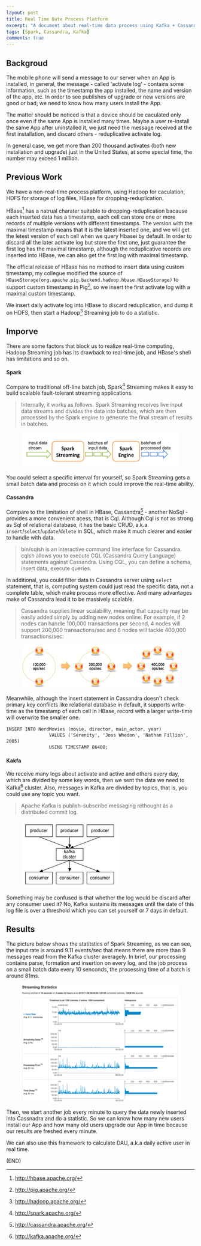 ```yaml
---
layout: post
title: Real Time Data Process Platform 
excerpt: "A document about real-time data process using Kafka + Cassandra + Spark"
tags: [Spark, Cassandra, Kafka]
comments: true
---
```


## Backgroud

The mobile phone will send a message to our server when an App is installed, in general, the message - called 'activate log' - contains some information, such as the timestamp the app installed, the name and version of the app, etc. In order to see publishes of upgrade or new versions are good or bad, we need to know how many users install the App. 

The matter should be noticed is that a device should be caculated only once even if the same App is installed many times. Maybe a user re-install the same App after uninstalled it, we just need the message received at the first installation, and discard others - reduplicative activate log.

In general case, we get more than 200 thousand activates (both new installation and upgrade) just in the United States, at some special time, the number may exceed 1 million.

## Previous Work

We have a non-real-time process platform, using Hadoop for caculation, HDFS for storage of log files, HBase for dropping-reduplication. 

HBase[^1] has a natrual charater suitable to dropping-reduplication bacause each inserted data has a timestamp, each cell can store one or more records of multiple versions with different timestamps. The version with the maximal timestamp means that it is the latest inserted one, and we will get the letest version of each cell when we query Hbasei by default. In order to discard all the later activate log but store the first one, just guarantee the first log has the maximal timestamp, although the reduplicative records are inserted into HBase, we can also get the first log with maximal timestamp. 

[^1]: <http://hbase.apache.org/>

The official release of HBase has no method to insert data using custom timestamp, my collegue modified the source of `HBaseStorage(org.apache.pig.backend.hadoop.hbase.HBaseStorage)` to support custom timestamp in Pig[^2], so we insert the first activate log with a maximal custom timestamp.

[^2]: <http://pig.apache.org/>

We insert daily activate log into HBase to discard reduplication, and dump it on HDFS, then start a Hadoop[^3] Streaming job to do a statistic.

[^3]: <http://hadoop.apache.org/>

## Imporve

There are some factors that block us to realize real-time computing, Hadoop Streaming job has its drawback to real-time job, and HBase's shell has limitations and so on.

#### Spark

Compare to traditional off-line batch job, Spark[^4] Streaming makes it easy to build scalable fault-tolerant streaming applications. 

[^4]: <http://spark.apache.org/>

> Internally, it works as follows. Spark Streaming receives live input data streams and divides the data into batches, which are then processed by the Spark engine to generate the final stream of results in batches.

<figure>
    <a href="/attachment/real-time-process-platform/streaming-flow.png"><img src="/attachment/real-time-process-platform/streaming-flow.png"></a>
</figure>

You could select a specific interval for yourself, so Spark Streaming gets a small batch data and process on it which could improve the real-time ability. 

#### Cassandra

Compare to the limitation of shell in HBase, Cassandra[^5] - another NoSql - provides a more convenient acess, that is Cql. Although Cql is not as strong as Sql of relational database, it has the basic CRUD, a.k.a. `insert`/`select`/`update`/`delete` in SQL, which make it much clearer and easier to handle with data.

[^5]: <http://cassandra.apache.org/>

> bin/cqlsh is an interactive command line interface for Cassandra. cqlsh allows you to execute CQL (Cassandra Query Language) statements against Cassandra. Using CQL, you can define a schema, insert data, execute queries.

In additional, you could filter data in Cassandra server using `select` statement, that is, computing system could just read the specific data, not a complete table, which make process more effective. And many advantages make of Cassandra lead it to be massively scalable. 

> Cassandra supplies linear scalability, meaning that capacity may be easily added simply by adding new nodes online. For example, if 2 nodes can handle 100,000 transactions per second, 4 nodes will support 200,000 transactions/sec and 8 nodes will tackle 400,000 transactions/sec:

<figure>
    <a href="/attachment/real-time-process-platform/intro-cassandra.png"><img src="/attachment/real-time-process-platform/intro-cassandra.png"></a>
</figure>

Meanwhile, although the insert statement in Cassandra doesn't check primary key confilcts like relational database in default, it supports write-time as the timestamp of each cell in HBase, record with a larger write-time will overwrite the smaller one.

~~~
INSERT INTO NerdMovies (movie, director, main_actor, year)
                VALUES ('Serenity', 'Joss Whedon', 'Nathan Fillion', 2005)
                USING TIMESTAMP 86400;
~~~

#### Kakfa

We receive many logs about activate and active and others every day, which are divided by some key words, then we sent the data we need to Kafka[^6] cluster. Also, messages in Kafka are divided by topics, that is, you could use any topic you want.

> Apache Kafka is publish-subscribe messaging rethought as a distributed commit log.

[^6]: <http://kafka.apache.org/>

<figure>
    <a href="/attachment/real-time-process-platform/producer-consumer.png"><img src="/attachment/real-time-process-platform/producer-consumer.png"></a>
</figure>

Something may be confused is that whether the log would be discard after any consumer used it? No, Kafka sustains its messages until the date of this log file is over a threshold which you can set yourself or 7 days in default.

## Results

The picture below shows the statitstics of Spark Streaming, as we can see, the input rate is around 9.11 events/sec that means there are more than 9 messages read from the Kafka cluster averagely. In brief, our processing contains parse, formation and insertion on every log, and the job process on a small batch data every 10 senconds, the processing time of a batch is around 81ms.

<figure>
    <a href="/attachment/real-time-process-platform/streaming-statistics.png"><img src="/attachment/real-time-process-platform/streaming-statistics.png"></a>
</figure>

Then, we start another job every minute to query the data newly inserted into Cassnadra and do a statistic. So we can know how many new users install our App and how many old users upgrade our App in time because our results are freshed every minute.

We can also use this framework to calculate DAU, a.k.a daily active user in real time.

(END)
